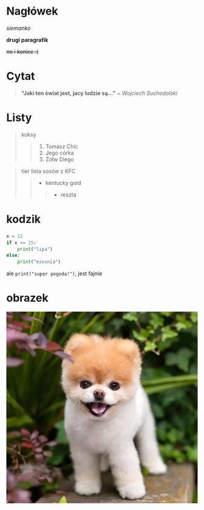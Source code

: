 # Nagłówek

*siemanko*

**drugi paragrafik**

~~no i koniec :(~~

# Cytat 

>**"Jaki ten świat jest, jacy ludzie są..."** ~ *Wojciech Suchodolski*

# Listy

>koksy
>>1. Tomasz Chic
>>2. Jego córka
>>3. Żółw Diego

> tier lista sosów z KFC
>> - kentucky gold
>>> + reszta     

# kodzik

```py
x = 12
if x <= 15:
    print("lipa")
else:
    print("essunia")
```

ale `print("super pogoda!")`, jest fajnie

# obrazek

![piesek.jpg](piesek.jpg)
